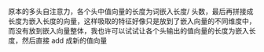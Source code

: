 原本的多头自注意力，各个头中值向量的长度为词嵌入长度/ 头数，最后再拼接成长度为嵌入长度的向量，这样吸取的特征好像只是放到了嵌入向量的不同维度中，而没有放到嵌入向量整体，我也许可以试试让各个头输出的值向量的长度为嵌入长度，然后直接 add 成新的值向量
